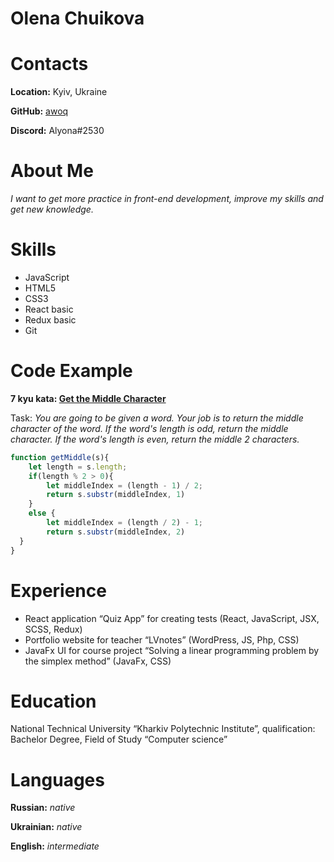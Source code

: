 # Olena Chuikova 
# Contacts 
**Location:** Kyiv, Ukraine

**GitHub:** [awoq](https://github.com/awoq)

**Discord:** Alyona#2530
# About Me 
*I want to get more practice in front-end development, improve my skills and get new knowledge.*
# Skills 
* JavaScript
* HTML5
* CSS3
* React basic
* Redux basic
* Git

# Code Example
**7 kyu kata: [Get the Middle Character](https://www.codewars.com/kata/get-the-middle-character)**

Task: *You are going to be given a word. Your job is to return the middle character of the word. If the word's length is odd, return the middle character. If the word's length is even, return the middle 2 characters.*
```javascript
function getMiddle(s){
    let length = s.length;
    if(length % 2 > 0){
        let middleIndex = (length - 1) / 2;
        return s.substr(middleIndex, 1)
    }
    else {
        let middleIndex = (length / 2) - 1;
        return s.substr(middleIndex, 2)
  }
}
```
# Experience 
* React application “Quiz App” for creating tests (React, JavaScript, JSX, SCSS, Redux)
* Portfolio website for teacher “LVnotes” (WordPress, JS, Php, CSS)
* JavaFx UI for course project “Solving a linear programming problem by the simplex method” (JavaFx, CSS)

# Education 
National Technical University “Kharkiv Polytechnic Institute”, qualification: Bachelor Degree, Field of Study “Computer science”
# Languages 
**Russian:** *native*

**Ukrainian:** *native*

**English:** *intermediate*